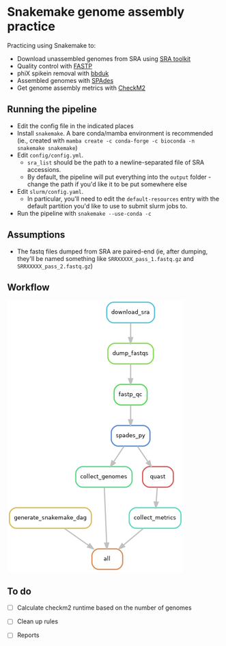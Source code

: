 # Snakemake genome assembly practice

Practicing using Snakemake to:
* Download unassembled genomes from SRA using [SRA toolkit](https://github.com/ncbi/sra-tools/wiki)
* Quality control with [FASTP](https://github.com/OpenGene/fastp)
* phiX spikein removal with [bbduk](https://jgi.doe.gov/data-and-tools/software-tools/bbtools/bb-tools-user-guide/bbduk-guide/)
* Assembled genomes with [SPAdes](https://github.com/ablab/spades#sec3.1)
* Get genome assembly metrics with [CheckM2](https://github.com/chklovski/CheckM2)

## Running the pipeline

* Edit the config file in the indicated places
* Install `snakemake`. A bare conda/mamba environment is recommended (ie., created with `mamba create -c conda-forge -c bioconda -n snakemake snakemake`)
* Edit `config/config.yml`. 
    * `sra_list` should be the path to a newline-separated file of SRA accessions.
    * By default, the pipeline will put everything into the `output` folder - change the path if you'd like it to be put somewhere else
* Edit `slurm/config.yaml`.
    * In particular, you'll need to edit the `default-resources` entry with the default partition you'd like to use to submit slurm jobs to.
* Run the pipeline with `snakemake --use-conda -c`

## Assumptions

* The fastq files dumped from SRA are paired-end (ie, after dumping, they'll be named something like `SRRXXXXX_pass_1.fastq.gz` and `SRRXXXXX_pass_2.fastq.gz`)

## Workflow

![](results/snakemake_dag.png)

## To do

- [ ] Calculate checkm2 runtime based on the number of genomes
- [ ] Clean up rules
- [ ] Reports

